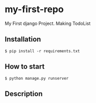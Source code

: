 # my-first-repo

My First django Project. Making TodoList

## Installation

```shell
$ pip install -r requirements.txt
```
## How to start

```shell
$ python manage.py runserver
```

## Description
